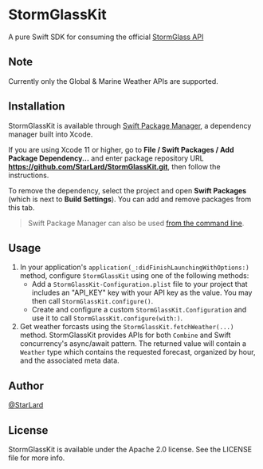 # StormGlassKit
A pure Swift SDK for consuming the official [StormGlass API](https://docs.stormglass.io)

## Note

Currently only the Global & Marine Weather APIs are supported.

## Installation

StormGlassKit is available through [Swift Package Manager](https://swift.org/package-manager/), a dependency manager built into Xcode.

If you are using Xcode 11 or higher, go to **File / Swift Packages / Add Package Dependency...** and enter package repository URL **https://github.com/StarLard/StormGlassKit.git**, then follow the instructions.

To remove the dependency, select the project and open **Swift Packages** (which is next to **Build Settings**). You can add and remove packages from this tab.

> Swift Package Manager can also be used [from the command line](https://swift.org/package-manager/).

## Usage

1. In your application's `application(_:didFinishLaunchingWithOptions:)` method, configure `StormGlassKit` using one of the following methods:
    * Add a `StormGlassKit-Configuration.plist` file to your project that includes an "API_KEY" key with your API key as the value. You may then
    call `StormGlassKit.configure()`.
    * Create and configure a custom `StormGlassKit.Configuration` and use it to call `StormGlassKit.configure(with:)`.
2. Get weather forcasts using the `StormGlassKit.fetchWeather(...)` method. StormGlassKit provides APIs for both `Combine` and Swift concurrency's async/await pattern. The returned value will contain a `Weather` type which contains the requested forecast, organized by hour, and the associated meta data.

## Author

[@StarLard](https://twitter.com/CalebFriden)

## License

StormGlassKit is available under the Apache 2.0 license. See the LICENSE file for more info.
